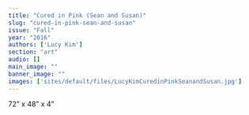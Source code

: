 ```yaml
---
title: "Cured in Pink (Sean and Susan)"
slug: "cured-in-pink-sean-and-susan"
issue: "Fall"
year: "2016"
authors: ['Lucy Kim']
section: "art"
audio: []
main_image: ""
banner_image: ""
images: ['sites/default/files/LucyKimCuredinPinkSeanandSusan.jpg']
---
```

72” x 48” x 4”

